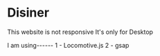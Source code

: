 # Disiner
This website is not responsive
It's only for Desktop

I am using------
1 - Locomotive.js 
2 - gsap

